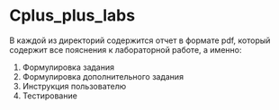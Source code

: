 # Cplus_plus_labs
В каждой из директорий содержится отчет в формате pdf, который содержит все пояснения к лабораторной работе, а именно:    

1. Формулировка задания  
2. Формулировка дополнительного задания  
3. Инструкция пользователю      
4. Тестирование  
